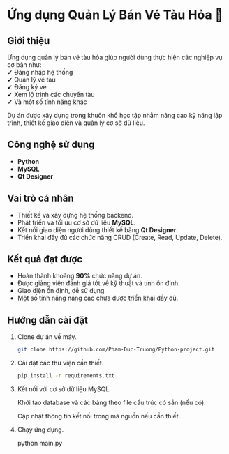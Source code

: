 # Ứng dụng Quản Lý Bán Vé Tàu Hỏa 🚆

## Giới thiệu
Ứng dụng quản lý bán vé tàu hỏa giúp người dùng thực hiện các nghiệp vụ cơ bản như:  
✔ Đăng nhập hệ thống  
✔ Quản lý vé tàu  
✔ Đăng ký vé  
✔ Xem lộ trình các chuyến tàu  
✔ Và một số tính năng khác

Dự án được xây dựng trong khuôn khổ học tập nhằm nâng cao kỹ năng lập trình, thiết kế giao diện và quản lý cơ sở dữ liệu.

## Công nghệ sử dụng
- **Python**
- **MySQL**
- **Qt Designer**

## Vai trò cá nhân
- Thiết kế và xây dựng hệ thống backend.  
- Phát triển và tối ưu cơ sở dữ liệu **MySQL**.  
- Kết nối giao diện người dùng thiết kế bằng **Qt Designer**.  
- Triển khai đầy đủ các chức năng CRUD (Create, Read, Update, Delete).  

## Kết quả đạt được
- Hoàn thành khoảng **90%** chức năng dự án.  
- Được giảng viên đánh giá tốt về kỹ thuật và tính ổn định.  
- Giao diện ổn định, dễ sử dụng.  
- Một số tính năng nâng cao chưa được triển khai đầy đủ.  

## Hướng dẫn cài đặt
1. Clone dự án về máy.
   ```bash
   git clone https://github.com/Pham-Duc-Truong/Python-project.git
2. Cài đặt các thư viện cần thiết.
   ```bash
   pip install -r requirements.txt
3. Kết nối với cơ sở dữ liệu MySQL.
   
   Khởi tạo database và các bảng theo file cấu trúc có sẵn (nếu có).
   
   Cập nhật thông tin kết nối trong mã nguồn nếu cần thiết.
5. Chạy ứng dụng.
   
   python main.py
